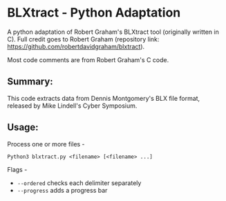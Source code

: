 # BLXtract - Python Adaptation
A python adaptation of Robert Graham's BLXtract tool (originally written in C).
Full credit goes to Robert Graham (repository link: https://github.com/robertdavidgraham/blxtract).

Most code comments are from Robert Graham's C code.
## Summary:
This code extracts data from Dennis Montgomery's BLX file format, released by Mike Lindell's Cyber Symposium.

## Usage:
Process one or more files -
```
Python3 blxtract.py <filename> [<filename> ...]
```

Flags -
+ ``--ordered`` checks each delimiter separately
+ ``--progress`` adds a progress bar


